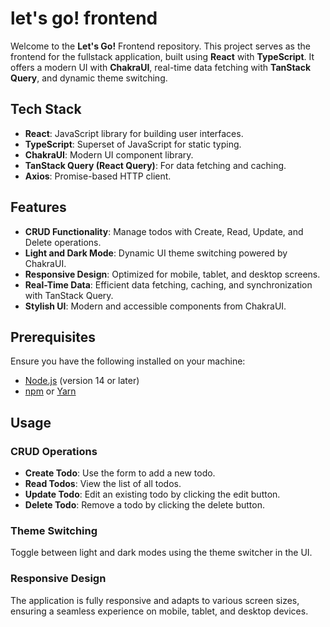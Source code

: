 # let's go! frontend

Welcome to the **Let's Go!** Frontend repository. This project serves as the frontend for the fullstack application, built using **React** with **TypeScript**. It offers a modern UI with **ChakraUI**, real-time data fetching with **TanStack Query**, and dynamic theme switching.

## Tech Stack

- **React**: JavaScript library for building user interfaces.
- **TypeScript**: Superset of JavaScript for static typing.
- **ChakraUI**: Modern UI component library.
- **TanStack Query (React Query)**: For data fetching and caching.
- **Axios**: Promise-based HTTP client.

## Features

- **CRUD Functionality**: Manage todos with Create, Read, Update, and Delete operations.
- **Light and Dark Mode**: Dynamic UI theme switching powered by ChakraUI.
- **Responsive Design**: Optimized for mobile, tablet, and desktop screens.
- **Real-Time Data**: Efficient data fetching, caching, and synchronization with TanStack Query.
- **Stylish UI**: Modern and accessible components from ChakraUI.

## Prerequisites

Ensure you have the following installed on your machine:

- [Node.js](https://nodejs.org/en/download/) (version 14 or later)
- [npm](https://www.npmjs.com/get-npm) or [Yarn](https://yarnpkg.com/getting-started/install)

## Usage

### CRUD Operations

- **Create Todo**: Use the form to add a new todo.
- **Read Todos**: View the list of all todos.
- **Update Todo**: Edit an existing todo by clicking the edit button.
- **Delete Todo**: Remove a todo by clicking the delete button.

### Theme Switching

Toggle between light and dark modes using the theme switcher in the UI.

### Responsive Design

The application is fully responsive and adapts to various screen sizes, ensuring a seamless experience on mobile, tablet, and desktop devices.

